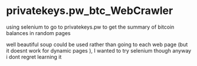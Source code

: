 # privatekeys.pw_btc_WebCrawler


using selenium to go to privatekeys.pw to get the summary of  bitcoin balances in random pages

well beautiful soup could be used rather than going to each web page (but it doesnt work for dynamic pages ), I wanted to try selenium though anyway i dont regret learning it





























